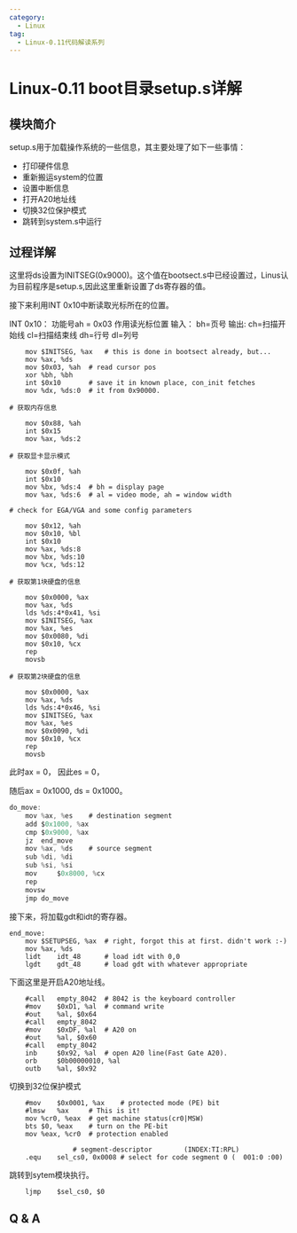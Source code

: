 ```yaml
---
category:
  - Linux
tag:
  - Linux-0.11代码解读系列
---
```


# Linux-0.11 boot目录setup.s详解


## 模块简介

setup.s用于加载操作系统的一些信息，其主要处理了如下一些事情：

- 打印硬件信息
- 重新搬运system的位置
- 设置中断信息
- 打开A20地址线
- 切换32位保护模式
- 跳转到system.s中运行

## 过程详解

这里将ds设置为INITSEG(0x9000)。这个值在bootsect.s中已经设置过，Linus认为目前程序是setup.s,因此这里重新设置了ds寄存器的值。

接下来利用INT 0x10中断读取光标所在的位置。

INT 0x10：
功能号ah = 0x03 作用读光标位置
输入： bh=页号
输出: ch=扫描开始线  cl=扫描结束线  dh=行号 dl=列号
```x86asm
	mov	$INITSEG, %ax	# this is done in bootsect already, but...
	mov	%ax, %ds
	mov	$0x03, %ah	# read cursor pos
	xor	%bh, %bh
	int	$0x10		# save it in known place, con_init fetches
	mov	%dx, %ds:0	# it from 0x90000.
```

```x86asm
# 获取内存信息

	mov	$0x88, %ah 
	int	$0x15
	mov	%ax, %ds:2

# 获取显卡显示模式

	mov	$0x0f, %ah
	int	$0x10
	mov	%bx, %ds:4	# bh = display page
	mov	%ax, %ds:6	# al = video mode, ah = window width

# check for EGA/VGA and some config parameters

	mov	$0x12, %ah
	mov	$0x10, %bl
	int	$0x10
	mov	%ax, %ds:8
	mov	%bx, %ds:10
	mov	%cx, %ds:12

# 获取第1块硬盘的信息

	mov	$0x0000, %ax
	mov	%ax, %ds
	lds	%ds:4*0x41, %si
	mov	$INITSEG, %ax
	mov	%ax, %es
	mov	$0x0080, %di
	mov	$0x10, %cx
	rep
	movsb

# 获取第2块硬盘的信息

	mov	$0x0000, %ax
	mov	%ax, %ds
	lds	%ds:4*0x46, %si
	mov	$INITSEG, %ax
	mov	%ax, %es
	mov	$0x0090, %di
	mov	$0x10, %cx
	rep
	movsb
```

此时ax = 0， 因此es = 0，

随后ax = 0x1000, ds = 0x1000。
```c
do_move:
	mov	%ax, %es	# destination segment
	add	$0x1000, %ax
	cmp	$0x9000, %ax
	jz	end_move
	mov	%ax, %ds	# source segment
	sub	%di, %di
	sub	%si, %si
	mov 	$0x8000, %cx
	rep
	movsw
	jmp	do_move
```

接下来，将加载gdt和idt的寄存器。
```x86asm
end_move:
	mov	$SETUPSEG, %ax	# right, forgot this at first. didn't work :-)
	mov	%ax, %ds
	lidt	idt_48		# load idt with 0,0
	lgdt	gdt_48		# load gdt with whatever appropriate
```

下面这里是开启A20地址线。
```x86asm
	#call	empty_8042	# 8042 is the keyboard controller
	#mov	$0xD1, %al	# command write
	#out	%al, $0x64
	#call	empty_8042
	#mov	$0xDF, %al	# A20 on
	#out	%al, $0x60
	#call	empty_8042
	inb     $0x92, %al	# open A20 line(Fast Gate A20).
	orb     $0b00000010, %al
	outb    %al, $0x92
```

切换到32位保护模式
```x86asm
	#mov	$0x0001, %ax	# protected mode (PE) bit
	#lmsw	%ax		# This is it!
	mov	%cr0, %eax	# get machine status(cr0|MSW)	
	bts	$0, %eax	# turn on the PE-bit 
	mov	%eax, %cr0	# protection enabled
				
				# segment-descriptor        (INDEX:TI:RPL)
	.equ	sel_cs0, 0x0008 # select for code segment 0 (  001:0 :00) 
```

跳转到sytem模块执行。
```x86asm
	ljmp	$sel_cs0, $0
```


## Q & A